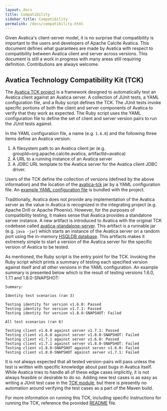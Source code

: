 ```yaml
---
layout: docs
title: Compatibility
sidebar_title: Compatibility
permalink: /docs/compatibility.html
---
```


<!--
{% comment %}
Licensed to the Apache Software Foundation (ASF) under one or more
contributor license agreements.  See the NOTICE file distributed with
this work for additional information regarding copyright ownership.
The ASF licenses this file to you under the Apache License, Version 2.0
(the "License"); you may not use this file except in compliance with
the License.  You may obtain a copy of the License at

http://www.apache.org/licenses/LICENSE-2.0

Unless required by applicable law or agreed to in writing, software
distributed under the License is distributed on an "AS IS" BASIS,
WITHOUT WARRANTIES OR CONDITIONS OF ANY KIND, either express or implied.
See the License for the specific language governing permissions and
limitations under the License.
{% endcomment %}
-->

Given Avatica's client-server model, it is no surprise that compatibility is
important to the users and developers of Apache Calcite Avatica. This document
defines what guarantees are made by Avatica with respect to compatibility
between Avatica client and server across versions. This document is still a work
in progress with many areas still requiring definition. Contributions are always
welcome.

## Avatica Technology Compatibility Kit (TCK)

The [Avatica TCK project][github-tck] is a framework designed to automatically
test an Avatica client against an Avatica server. A collection of JUnit tests,
a YAML configuration file, and a Ruby script defines the TCK.
The JUnit tests invoke specific portions of both the client and
server components of Avatica to verify that they work as expected. The Ruby
script uses the YAML configuration file to define the set of
client and server version pairs to run the JUnit tests against.

In the YAML configuration file, a name (e.g. `1.6.0`) and the following three
items define an Avatica version:

1. A filesystem path to an Avatica client jar (e.g. groupId=org.apache.calcite.avatica, artifactId=avatica)
2. A URL to a running instance of an Avatica server
3. A JDBC URL template to the Avatica server for the Avatica client JDBC driver.

Users of the TCK define the collection of versions (defined by the above
information) and the location of the [avatica-tck][github-tck] jar by a YAML
configuration file. An [example YAML configuration file][github-tck-yml-file] is
bundled with the project.

Traditionally, Avatica does not provide any implementation of the Avatica server
as the value in Avatica is recognized in the integrating project (e.g. Apache
Drill or Apache Phoenix). However, for the purposes of compatibility testing, it
makes sense that Avatica provides a standalone server instance.  A new artifact
is introduced to Avatica with the original TCK codebase called
[avatica-standalone-server][github-standalone-server].  This artifact is a
runnable jar (e.g. `java -jar`) which starts an instance of the Avatica server
on a random port using the in-memory [HSQLDB database](http://hsqldb.org/). This
artifacts makes it extremely simple to start a version of the Avatica server for
the specific version of Avatica to be tested.

As mentioned, the Ruby script is the entry point for the TCK. Invoking the Ruby
script which prints a summary of testing each specified version against itself and
all other versions in the YAML configuration. An example summary is presented
below which is the result of testing versions 1.6.0, 1.7.1 and 1.8.0-SNAPSHOT:

```
Summary:

Identity test scenarios (ran 3)

Testing identity for version v1.6.0: Passed
Testing identity for version v1.7.1: Passed
Testing identity for version v1.8.0-SNAPSHOT: Failed

All test scenarios (ran 6)

Testing client v1.6.0 against server v1.7.1: Passed
Testing client v1.6.0 against server v1.8.0-SNAPSHOT: Failed
Testing client v1.7.1 against server v1.6.0: Passed
Testing client v1.7.1 against server v1.8.0-SNAPSHOT: Failed
Testing client v1.8.0-SNAPSHOT against server v1.6.0: Failed
Testing client v1.8.0-SNAPSHOT against server v1.7.1: Failed
```

It is not always expected that all tested version-pairs will pass unless the
test is written with specific knowledge about past bugs in Avatica itself. While
Avatica tries to handle all of these edge cases implicitly, it is not always
feasible or desirable to do so. Adding new test cases is as easy as writing a
JUnit test case in the [TCK module][github-tck-tests], but there is presently no
automation around verifying the test cases as a part of the Maven build.

For more information on running this TCK, including specific instructions for
running the TCK, reference the provided [README][github-tck-readme] file.

[github-tck]: https://github.com/apache/calcite-avatica/tree/main/tck
[github-tck-tests]: https://github.com/apache/calcite-avatica/tree/main/tck/src/main/java/org/apache/calcite/avatica/tck/tests
[github-standalone-server]: https://github.com/apache/calcite-avatica/tree/main/standalone-server
[github-tck-readme]: https://github.com/apache/calcite-avatica/tree/main/tck/README.md
[github-tck-yml-file]: https://github.com/apache/calcite-avatica/tree/main/tck/src/main/resources/example_config.yml
